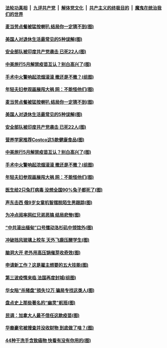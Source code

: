 

####  [法轮功真相](../../../../basic/blob/master/README.md?t=04061202) &nbsp;|&nbsp; [九评共产党](../../../../9ping.md/blob/master/README.md?t=04061202) &nbsp;|&nbsp; [解体党文化](../../../../jtdwh.md/blob/master/README.md?t=04061202)  &nbsp;|&nbsp; [共产主义的终极目的](../../../../gczydzjmd.md/blob/master/README.md?t=04061202) &nbsp;|&nbsp; [魔鬼在统治我们的世界](../../../../mgztzwmdsj.md/blob/master/README.md?t=04061202) 

#### [麦当劳点餐被猛按喇叭 结局你一定猜不到(图)](../pages/p3/967866.md?t=04061202) 

#### [美国人对退休生活最常见的5种误解(图)](../pages/p3/967855.md?t=04061202) 

#### [安全部队被印度共产党袭击 已死22人(图)](../pages/p3/967850.md?t=04061202) 

#### [中美旅行5月解禁疫苗互认？别白高兴了(图)](../pages/p3/967763.md?t=04061202) 

#### [手术中火警响起浓烟滚滚 撤还是不撤？(组图)](../pages/p3/967767.md?t=04061202) 

#### [年轻夫妇参观画展闯大祸 网：不能怪他们(图)](../pages/p3/967758.md?t=04061202) 

#### [麦当劳点餐被猛按喇叭 结局你一定猜不到(图)](../pages/p3/967866.md?t=04061202) 

#### [美国人对退休生活最常见的5种误解(图)](../pages/p3/967855.md?t=04061202) 

#### [安全部队被印度共产党袭击 已死22人(图)](../pages/p3/967850.md?t=04061202) 

#### [营养学家推荐Costco这5款健康食品(图)](../pages/p3/967840.md?t=04061202) 

#### [中美旅行5月解禁疫苗互认？别白高兴了(图)](../pages/p3/967763.md?t=04061202) 

#### [手术中火警响起浓烟滚滚 撤还是不撤？(组图)](../pages/p3/967767.md?t=04061202) 

#### [年轻夫妇参观画展闯大祸 网：不能怪他们(图)](../pages/p3/967758.md?t=04061202) 

#### [医生给2只兔打病毒 没想全国90%兔子都死了(图)](../pages/p3/967757.md?t=04061202) 

#### [声东击西 俄9岁女童机智摆脱陌生男跟踪(图)](../pages/p3/967712.md?t=04061202) 

#### [为冲点阅率网红兄弟恶搞 结局悲惨(图)](../pages/p3/967491.md?t=04061202) 

#### [“中共滚出缅甸”口号擂动洛杉矶中领馆外(图)](../pages/p3/967702.md?t=04061202) 

#### [冲破挡风玻璃上校车 天外飞鹿压醒学生(图)](../pages/p3/967696.md?t=04061202) 

#### [脑洞大开 老外用高压锅催芽收奇效(图)](../pages/p3/967470.md?t=04061202) 

#### [申请新工作？这是雇主想要的五大技能(图)](../pages/p3/967616.md?t=04061202) 

#### [第三波疫情来临 法国再度封城(组图)](../pages/p3/967596.md?t=04061202) 

#### [华女陷“杀猪盘”损失12万 骗局专找这类人(图)](../pages/p3/967578.md?t=04061202) 

#### [盘点史上那些著名的“幽灵”航班(图)](../pages/p3/967567.md?t=04061202) 

#### [民调：加拿大人最不信任这款疫苗(图)](../pages/p3/967556.md?t=04061202) 

#### [华裔豪宅被搜查并没收财物 到底做了啥？(图)](../pages/p3/967502.md?t=04061202) 

#### [44种干洗手含致癌物 快看有没有你用的(图)](../pages/p3/967476.md?t=04061202) 

